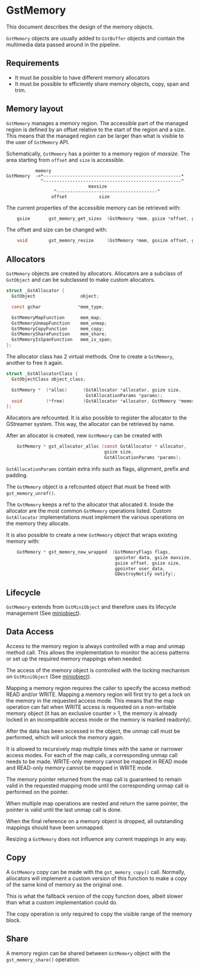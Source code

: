 # GstMemory

This document describes the design of the memory objects.

`GstMemory` objects are usually added to `GstBuffer` objects and contain the
multimedia data passed around in the pipeline.

## Requirements

- It must be possible to have different memory allocators
- It must be possible to efficiently share memory objects, copy, span and trim.

## Memory layout

`GstMemory` manages a memory region. The accessible part of the managed region is
defined by an offset relative to the start of the region and a size. This
means that the managed region can be larger than what is visible to the user of
`GstMemory` API.

Schematically, `GstMemory` has a pointer to a memory region of _maxsize_. The area
starting from `offset` and `size` is accessible.

```
           memory
GstMemory  ->*----------------------------------------------------*
             ^----------------------------------------------------^
                               maxsize
                  ^--------------------------------------^
                 offset            size
```

The current properties of the accessible memory can be retrieved with:

``` c
    gsize       gst_memory_get_sizes  (GstMemory *mem, gsize *offset, gsize *maxsize);
```

The offset and size can be changed with:

``` c
    void        gst_memory_resize     (GstMemory *mem, gssize offset, gsize size);
```

## Allocators

`GstMemory` objects are created by allocators. Allocators are a subclass
of `GstObject` and can be subclassed to make custom allocators.

``` c
struct _GstAllocator {
  GstObject                 object;

  const gchar              *mem_type;

  GstMemoryMapFunction      mem_map;
  GstMemoryUnmapFunction    mem_unmap;
  GstMemoryCopyFunction     mem_copy;
  GstMemoryShareFunction    mem_share;
  GstMemoryIsSpanFunction   mem_is_span;
};
```

The allocator class has 2 virtual methods. One to create a `GstMemory`,
another to free it again.

``` c
struct _GstAllocatorClass {
  GstObjectClass object_class;

  GstMemory *  (*alloc)      (GstAllocator *allocator, gsize size,
                              GstAllocationParams *params);
  void         (*free)       (GstAllocator *allocator, GstMemory *memory);
};
```

Allocators are refcounted. It is also possible to register the allocator to the
GStreamer system. This way, the allocator can be retrieved by name.

After an allocator is created, new `GstMemory` can be created with

``` c
    GstMemory * gst_allocator_alloc (const GstAllocator * allocator,
                                     gsize size,
                                     GstAllocationParams *params);
```

`GstAllocationParams` contain extra info such as flags, alignment, prefix and
padding.

The `GstMemory` object is a refcounted object that must be freed with
`gst_memory_unref()`.

The `GstMemory` keeps a ref to the allocator that allocated it. Inside the
allocator are the most common `GstMemory` operations listed. Custom
`GstAllocator` implementations must implement the various operations on
the memory they allocate.

It is also possible to create a new `GstMemory` object that wraps existing
memory with:

``` c
    GstMemory * gst_memory_new_wrapped  (GstMemoryFlags flags,
                                         gpointer data, gsize maxsize,
                                         gsize offset, gsize size,
                                         gpointer user_data,
                                         GDestroyNotify notify);
```

## Lifecycle

`GstMemory` extends from `GstMiniObject` and therefore uses its lifecycle
management (See [miniobject](design/miniobject.md)).

## Data Access

Access to the memory region is always controlled with a map and unmap method
call. This allows the implementation to monitor the access patterns or set up
the required memory mappings when needed.

The access of the memory object is controlled with the locking mechanism on
`GstMiniObject` (See [miniobject](design/miniobject.md)).

Mapping a memory region requires the caller to specify the access method: READ
and/or WRITE. Mapping a memory region will first try to get a lock on the
memory in the requested access mode. This means that the map operation can
fail when WRITE access is requested on a non-writable memory object (it has
an exclusive counter > 1, the memory is already locked in an incompatible
access mode or the memory is marked readonly).

After the data has been accessed in the object, the unmap call must be
performed, which will unlock the memory again.

It is allowed to recursively map multiple times with the same or narrower
access modes. For each of the map calls, a corresponding unmap call needs to
be made. WRITE-only memory cannot be mapped in READ mode and READ-only memory
cannot be mapped in WRITE mode.

The memory pointer returned from the map call is guaranteed to remain valid in
the requested mapping mode until the corresponding unmap call is performed on
the pointer.

When multiple map operations are nested and return the same pointer, the pointer
is valid until the last unmap call is done.

When the final reference on a memory object is dropped, all outstanding
mappings should have been unmapped.

Resizing a `GstMemory` does not influence any current mappings in any way.

## Copy

A `GstMemory` copy can be made with the `gst_memory_copy()` call. Normally,
allocators will implement a custom version of this function to make a copy of
the same kind of memory as the original one.

This is what the fallback version of the copy function does, albeit slower
than what a custom implementation could do.

The copy operation is only required to copy the visible range of the memory
block.

## Share

A memory region can be shared between `GstMemory` object with the
`gst_memory_share()` operation.
